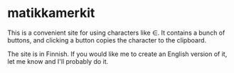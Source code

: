 # matikkamerkit

This is a convenient site for using characters like ∈. It contains a bunch of
buttons, and clicking a button copies the character to the clipboard.

The site is in Finnish. If you would like me to create an English version of
it, let me know and I'll probably do it.
